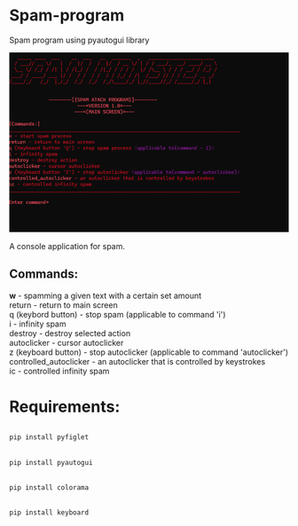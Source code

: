 # Spam-program
Spam program using pyautogui library

![](screenImage.png)

A console application for spam.

<h2>Commands:</h2>

<b>w</b> - spamming a given text with a certain set amount
<br>
return - return to main screen
<br>
q (keybord button) - stop spam (applicable to command 'i')
<br>
i - infinity spam
<br>
destroy - destroy selected action
<br>
autoclicker - cursor autoclicker
<br>
z (keyboard button) - stop autoclicker (applicable to command 'autoclicker')
<br>
controlled_autoclicker - an autoclicker that is controlled by keystrokes
<br>
ic - controlled infinity spam

<h1>Requirements:</h1>

##
    pip install pyfiglet

##
    pip install pyautogui

##
    pip install colorama

##
    pip install keyboard
